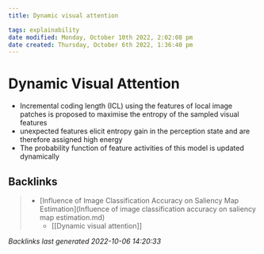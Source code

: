 ```yaml
---
title: Dynamic visual attention

tags: explainability
date modified: Monday, October 10th 2022, 2:02:08 pm
date created: Thursday, October 6th 2022, 1:36:40 pm
---
```


# Dynamic Visual Attention
- Incremental coding length (ICL) using the features of local image patches is proposed to maximise the entropy of the sampled visual features
- unexpected features elicit entropy gain in the perception state and are therefore assigned high energy
- The probability function of feature activities of this model is updated dynamically

## Backlinks
> - [Influence of Image Classification Accuracy on Saliency Map Estimation](Influence of image classification accuracy on saliency map estimation.md)
>   - [[Dynamic visual attention]]

_Backlinks last generated 2022-10-06 14:20:33_

